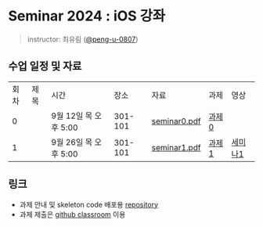 # Seminar 2024 : iOS 강좌

> instructor: 최유림 ([@peng-u-0807](https://github.com/peng-u-0807))

## 수업 일정 및 자료
<table>
  <tr>
    <td>회차</td>
    <td>제목</td>
    <td>시간</td>
    <td>장소</td>
    <td>자료</td>
    <td>과제</td>
    <td>영상</td>
  </tr>
  <tr>
    <td>0</td>
    <td></td>
    <td>9월 12일 목 오후 5:00</td>
    <td>301-101</td>
    <td><A href="https://github.com/wafflestudio/seminar-2024/blob/main/ios/seminar0/seminar0.pdf"> seminar0.pdf </A></td>
    <td><A href="https://github.com/wafflestudio/seminar-2024-ios-assignment/tree/main/assignment0"> 과제0 </A></td>
    <td></td>
  </tr>
  <tr>
    <td>1</td>
    <td></td>
    <td>9월 26일 목 오후 5:00</td>
    <td>301-101</td>
    <td><A href="https://github.com/wafflestudio/seminar-2024/blob/main/ios/seminar1/seminar1.pdf"> seminar1.pdf </td>
    <td><A href="https://github.com/wafflestudio/seminar-2024-ios-assignment/tree/main/assignment1"> 과제1 </A></td>
    <td><A href="https://youtu.be/EHViIvslM9Q"> 세미나1 </A></td>
  </tr>
  </table>

## 링크
- 과제 안내 및 skeleton code 배포용 [repository](https://github.com/wafflestudio/seminar-2024-ios-assignment/tree/main)
- 과제 제출은 [github classroom](https://github.com/orgs/wafflestudio22-5/repositories) 이용
